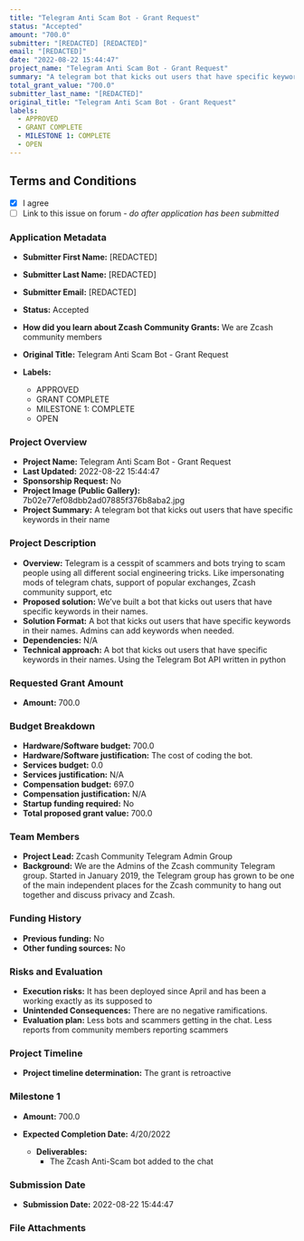 ```yaml
---
title: "Telegram Anti Scam Bot - Grant Request"
status: "Accepted"
amount: "700.0"
submitter: "[REDACTED] [REDACTED]"
email: "[REDACTED]"
date: "2022-08-22 15:44:47"
project_name: "Telegram Anti Scam Bot - Grant Request"
summary: "A telegram bot that kicks out users that have specific keywords in their name"
total_grant_value: "700.0"
submitter_last_name: "[REDACTED]"
original_title: "Telegram Anti Scam Bot - Grant Request"
labels:
  - APPROVED
  - GRANT COMPLETE
  - MILESTONE 1: COMPLETE
  - OPEN
---
```


## Terms and Conditions

- [X] I agree
- [ ] Link to this issue on forum - _do after application has been submitted_

### Application Metadata

- **Submitter First Name:**
  [REDACTED]
- **Submitter Last Name:**
  [REDACTED]
- **Submitter Email:**
  [REDACTED]
- **Status:**
  Accepted
- **How did you learn about Zcash Community Grants:**
  We are Zcash community members
- **Original Title:**
  Telegram Anti Scam Bot - Grant Request

- **Labels:**
  - APPROVED
  - GRANT COMPLETE
  - MILESTONE 1: COMPLETE
  - OPEN

### Project Overview

- **Project Name:**
  Telegram Anti Scam Bot - Grant Request
- **Last Updated:**
  2022-08-22 15:44:47
- **Sponsorship Request:**
  No
- **Project Image (Public Gallery):**
  7b02e77ef08dbb2ad07885f376b8aba2.jpg
- **Project Summary:**
  A telegram bot that kicks out users that have specific keywords in their name

### Project Description

- **Overview:**
  Telegram is a cesspit of scammers and bots trying to scam people using all different social engineering tricks. Like impersonating mods of telegram chats, support of popular exchanges, Zcash community support, etc
- **Proposed solution:**
  We’ve built a bot that kicks out users that have specific keywords in their names.
- **Solution Format:**
  A bot that kicks out users that have specific keywords in their names. Admins can add keywords when needed.
- **Dependencies:**
  N/A
- **Technical approach:**
  A bot that kicks out users that have specific keywords in their names. Using the Telegram Bot API written in python

### Requested Grant Amount

- **Amount:**
  700.0

### Budget Breakdown

- **Hardware/Software budget:**
  700.0
- **Hardware/Software justification:**
  The cost of coding the bot.
- **Services budget:**
  0.0
- **Services justification:**
  N/A
- **Compensation budget:**
  697.0
- **Compensation justification:**
  N/A
- **Startup funding required:**
  No
- **Total proposed grant value:**
  700.0

### Team Members

- **Project Lead:**
  Zcash Community Telegram Admin Group
- **Background:**
  We are the Admins of the Zcash community Telegram group. Started in January 2019, the Telegram group has grown to be one of the main independent places for the Zcash community to hang out together and discuss privacy and Zcash.

### Funding History

- **Previous funding:**
  No
- **Other funding sources:**
  No

### Risks and Evaluation

- **Execution risks:**
  It has been deployed since April and has been a working exactly as its supposed to
- **Unintended Consequences:**
  There are no negative ramifications.
- **Evaluation plan:**
  Less bots and scammers getting in the chat. Less reports from community members reporting scammers

### Project Timeline

- **Project timeline determination:**
  The grant is retroactive

### Milestone 1

- **Amount:**
  700.0
- **Expected Completion Date:**
  4/20/2022

  - **Deliverables:**
    - The Zcash Anti-Scam bot added to the chat

### Submission Date

- **Submission Date:**
  2022-08-22 15:44:47

### File Attachments



